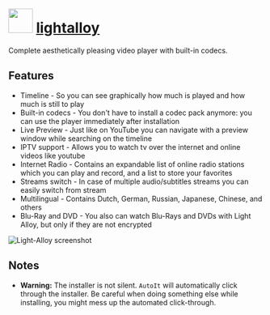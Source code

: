 ﻿# <img src="https://cdn.rawgit.com/chocolatey/chocolatey-coreteampackages/d7bfe343c5b5698b26d587defcd9009301d09f55/icons/lightalloy.png" width="48" height="48"/> [lightalloy](https://chocolatey.org/packages/lightalloy)


Complete aesthetically pleasing video player with built-in codecs.

## Features

* Timeline - So you can see graphically how much is played and how much is still to play
* Built-in codecs - You don't have to install a codec pack anymore: you can use the player immediately after installation
* Live Preview - Just like on YouTube you can navigate with a preview window while searching on the timeline
* IPTV support - Allows you to watch tv over the internet and online videos like youtube
* Internet Radio - Contains an expandable list of online radio stations which you can play and record, and a list to store your favorites
* Streams switch - In case of multiple audio/subtitles streams you can easily switch from stream
* Multilingual - Contains Dutch, German, Russian, Japanese, Chinese, and others
* Blu-Ray and DVD - You also can watch Blu-Rays and DVDs with Light Alloy, but only if they are not encrypted

![Light-Alloy screenshot](https://cdn.rawgit.com/chocolatey/chocolatey-coreteampackages/727f4612/automatic/lightalloy/screenshot.png)

## Notes

- __Warning:__ The installer is not silent. `AutoIt` will automatically click through the installer. Be careful when doing something else while installing, you might mess up the automated click-through.

